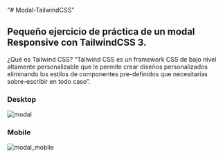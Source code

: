 "# Modal-TailwindCSS" 
## Pequeño ejercicio de práctica de un modal Responsive con TailwindCSS 3.
¿Qué es Tailwind CSS?
“Tailwind CSS es un framework CSS de bajo nivel altamente personalizable que le permite crear diseños personalizados eliminando los estilos de componentes pre-definidos que necesitarías sobre-escribir en todo caso”.

### Desktop
![modal](https://user-images.githubusercontent.com/81714676/150458092-0c5cd159-05bb-4257-86d1-dbcd3bee7ddd.gif)

### Mobile
![modal_mobile](https://user-images.githubusercontent.com/81714676/150458423-56860269-d6e3-48cc-ac67-bd35ce5200f3.gif)


